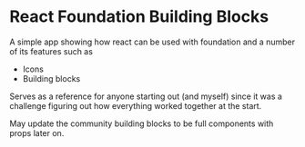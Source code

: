 # React Foundation Building Blocks
A simple app showing how react can be used with foundation and a number of its features such as
-   Icons
-   Building blocks

Serves as a reference for anyone starting out (and myself) since it was a challenge figuring out
how everything worked together at the start.

May update the community building blocks to be full components with props later on.
